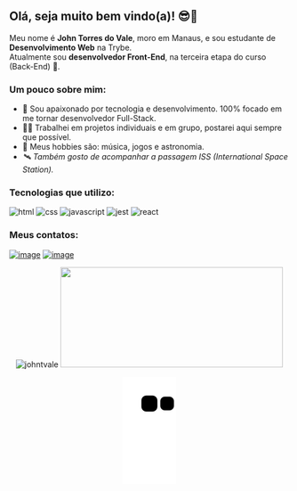 ## Olá, seja muito bem vindo(a)! 😎👋 ##

Meu nome é **John Torres do Vale**, moro em Manaus, e sou estudante de **Desenvolvimento Web** na Trybe.
<br>
Atualmente sou **desenvolvedor Front-End**, na terceira etapa do curso (Back-End) 🚀.
<br>

### Um pouco sobre mim: ###
- 💚 Sou apaixonado por tecnologia e desenvolvimento. 100% focado em me tornar desenvolvedor Full-Stack.
- 👨‍💻 Trabalhei em projetos individuais e em grupo, postarei aqui sempre que possível.
- 🎸 Meus hobbies são: música, jogos e astronomia.
- *🛰️ Também gosto de acompanhar a passagem ISS (International Space Station).*

### Tecnologias que utilizo: ###
<div display="inline">
  <img src="https://img.shields.io/badge/HTML5-E34F26?style=for-the-badge&logo=html5&logoColor=white" alt="html"/>
  <img src="https://img.shields.io/badge/CSS3-1572B6?style=for-the-badge&logo=css3&logoColor=white" alt="css"/>
  <img src="https://img.shields.io/badge/JavaScript-323330?style=for-the-badge&logo=javascript&logoColor=F7DF1E" alt="javascript"/>
  <img src="https://img.shields.io/badge/Jest-C21325?style=for-the-badge&logo=jest&logoColor=white" alt="jest"/>
  <img src="https://img.shields.io/badge/React-20232A?style=for-the-badge&logo=react&logoColor=61DAFB" alt="react"/>
</div>

### Meus contatos: ###
<a href="https://www.linkedin.com/in/jtvale/">![image](https://img.shields.io/badge/LinkedIn-0077B5?style=for-the-badge&logo=linkedin&logoColor=white)</a>
<a href="mailto:johntvale@gmail.com">![image](https://img.shields.io/badge/Gmail-D14836?style=for-the-badge&logo=gmail&logoColor=white)</a>

<div align="center">
<img height="180em" width="400em" src="https://github-readme-stats.vercel.app/api?username=johntvale&count_private=true&show_icons=true&theme=algolia&icon_color=268bd2&title_color=268bd2" alt="johntvale" />
<img height="180em" width="400em" src="https://github-readme-stats.vercel.app/api/top-langs/?username=johntvale&layout=compact&langs_count=7&theme=algolia" />

![Snake animation](https://github.com/johntvale/johntvale/blob/output/github-contribution-grid-snake.svg)
</div>
